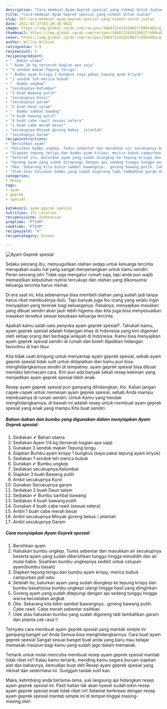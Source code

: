 ```yaml
---
description: "Cara membuat Ayam Geprek spesial yang nikmat Untuk Jualan"
title: "Cara membuat Ayam Geprek spesial yang nikmat Untuk Jualan"
slug: 587-cara-membuat-ayam-geprek-spesial-yang-nikmat-untuk-jualan
date: 2021-03-27T03:29:38.982Z
image: https://img-global.cpcdn.com/recipes/34b872242d32882f/680x482cq70/ayam-geprek-spesial-foto-resep-utama.jpg
thumbnail: https://img-global.cpcdn.com/recipes/34b872242d32882f/680x482cq70/ayam-geprek-spesial-foto-resep-utama.jpg
cover: https://img-global.cpcdn.com/recipes/34b872242d32882f/680x482cq70/ayam-geprek-spesial-foto-resep-utama.jpg
author: Willie Wilkins
ratingvalue: 3.9
reviewcount: 6
recipeingredient:
- "  Bahan utama"
- " Ayam 14 kg terserah bagian apa saja"
- "3 sendok makan Tepung terigu"
- " Bumbu ayam krispy 1 bungkus saya pakai tepung ayam kriyuk"
- "1 sendok teh merica bubuk"
- "  Bumbu ungkep"
- "secukupnya Ketumbar"
- "3 buah Bawang putih"
- "secukupnya Kunir"
- "Secukupnya garam"
- "2 buah Daun salam"
- "  Bumbu sambal bawang"
- "4 buah bawang putih"
- "4 buah cabe rawit sesuai selera"
- "1 buah cabe merah besar"
- "secukupnya Minyak goreng bekas  jelantah"
- "secukupnya Garam"
recipeinstructions:
- "Bersihkan ayam"
- "Haluskan bumbu ungkep. Tumis sebentar dan masukkan air secukupnya beserta ayam yang sudah dibersihkan tunggu hingga mendidih dan air mulai habis. Sisahkan bumbu ungkepnya sedikit untuk celupan ayam(bumbu basah)"
- "Siapkan tepung terigu dan bumbu ayam krispy, merica bubuk campurkan jadi satu"
- "Setelah itu, balurkan ayam yang sudah diungkep ke tepung krispy dan bumbu basah(sisa bumbu ungkep) ulangi hingga hasil yang diinginkan"
- "Goreng ayam yang sudah ditepungi dengan api sedang tunggu hingga warna kecoklatan angkat"
- "Oke. Sekarang kita bikin sambel bawangnya.. goreng bawang putih. Cabe rawit. Cabe merah sebentar sisihkan"
- "Ulek atau haluskan bumbu yang sudah digoreng tadi tambahkan garam dan jelanta cek rasa !!"
categories:
- Resep
tags:
- ayam
- geprek
- spesial

katakunci: ayam geprek spesial 
nutrition: 151 calories
recipecuisine: Indonesian
preptime: "PT14M"
cooktime: "PT43M"
recipeyield: "4"
recipecategory: Dinner

---
```



![Ayam Geprek spesial](https://img-global.cpcdn.com/recipes/34b872242d32882f/680x482cq70/ayam-geprek-spesial-foto-resep-utama.jpg)

Selaku seorang ibu, menyuguhkan olahan sedap untuk keluarga tercinta merupakan suatu hal yang sangat menyenangkan untuk kamu sendiri. Peran seorang istri Tidak saja mengatur rumah saja, tapi anda pun wajib memastikan kebutuhan nutrisi tercukupi dan olahan yang dikonsumsi keluarga tercinta harus nikmat.

Di era  saat ini, kita sebenarnya bisa membeli olahan yang sudah jadi tanpa harus ribet membuatnya dulu. Tapi banyak juga lho orang yang selalu ingin menyajikan yang terenak bagi keluarganya. Pasalnya, menyajikan masakan yang dibuat sendiri akan jauh lebih higienis dan kita juga bisa menyesuaikan masakan tersebut sesuai kesukaan keluarga tercinta. 



Apakah kamu salah satu penyuka ayam geprek spesial?. Tahukah kamu, ayam geprek spesial adalah hidangan khas di Indonesia yang kini digemari oleh setiap orang dari berbagai wilayah di Indonesia. Kamu bisa menyajikan ayam geprek spesial sendiri di rumah dan boleh dijadikan hidangan favoritmu di hari libur.

Kita tidak usah bingung untuk menyantap ayam geprek spesial, sebab ayam geprek spesial tidak sulit untuk didapatkan dan kamu pun bisa menghidangkannya sendiri di tempatmu. ayam geprek spesial bisa dibuat memalui bermacam cara. Kini pun ada banyak sekali resep kekinian yang menjadikan ayam geprek spesial lebih enak.

Resep ayam geprek spesial pun gampang dihidangkan, lho. Kalian jangan capek-capek untuk memesan ayam geprek spesial, sebab Anda mampu membuatnya di rumah sendiri. Untuk Kamu yang hendak menghidangkannya, di bawah ini adalah resep untuk membuat ayam geprek spesial yang enak yang mampu Kita buat sendiri.

<!--inarticleads1-->

##### Bahan-bahan dan bumbu yang digunakan dalam menyiapkan Ayam Geprek spesial:

1. Sediakan  ✔ Bahan utama
1. Sediakan  Ayam 1/4 kg (terserah bagian apa saja)
1. Gunakan 3 sendok makan Tepung terigu
1. Siapkan  Bumbu ayam krispy 1 bungkus (saya pakai tepung ayam kriyuk)
1. Sediakan 1 sendok teh merica bubuk
1. Gunakan  ✔ Bumbu ungkep
1. Sediakan secukupnya Ketumbar
1. Siapkan 3 buah Bawang putih
1. Ambil secukupnya Kunir
1. Gunakan Secukupnya garam
1. Sediakan 2 buah Daun salam
1. Sediakan  ✔ Bumbu sambal bawang
1. Sediakan 4 buah bawang putih
1. Gunakan 4 buah cabe rawit (sesuai selera)
1. Ambil 1 buah cabe merah besar
1. Ambil secukupnya Minyak goreng bekas / jelantah
1. Ambil secukupnya Garam




<!--inarticleads2-->

##### Cara menyiapkan Ayam Geprek spesial:

1. Bersihkan ayam
1. Haluskan bumbu ungkep. Tumis sebentar dan masukkan air secukupnya beserta ayam yang sudah dibersihkan tunggu hingga mendidih dan air mulai habis. Sisahkan bumbu ungkepnya sedikit untuk celupan ayam(bumbu basah)
1. Siapkan tepung terigu dan bumbu ayam krispy, merica bubuk campurkan jadi satu
1. Setelah itu, balurkan ayam yang sudah diungkep ke tepung krispy dan bumbu basah(sisa bumbu ungkep) ulangi hingga hasil yang diinginkan
1. Goreng ayam yang sudah ditepungi dengan api sedang tunggu hingga warna kecoklatan angkat
1. Oke. Sekarang kita bikin sambel bawangnya.. goreng bawang putih. Cabe rawit. Cabe merah sebentar sisihkan
1. Ulek atau haluskan bumbu yang sudah digoreng tadi tambahkan garam dan jelanta cek rasa !!




Ternyata cara membuat ayam geprek spesial yang mantab simple ini gampang banget ya! Anda Semua bisa menghidangkannya. Cara buat ayam geprek spesial Sangat sesuai banget buat anda yang baru mau belajar memasak maupun bagi kamu yang sudah jago dalam memasak.

Tertarik untuk mulai mencoba membuat resep ayam geprek spesial mantab tidak ribet ini? Kalau kamu tertarik, mending kamu segera buruan siapkan alat dan bahannya, kemudian buat deh Resep ayam geprek spesial yang nikmat dan sederhana ini. Sungguh taidak sulit kan. 

Maka, ketimbang anda berlama-lama, yuk langsung aja hidangkan resep ayam geprek spesial ini. Pasti kalian tak akan nyesel sudah bikin resep ayam geprek spesial enak tidak ribet ini! Selamat berkreasi dengan resep ayam geprek spesial mantab simple ini di tempat tinggal masing-masing,oke!.


